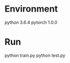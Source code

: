 Environment
===========
python 3.6.4  pytorch 1.0.0

Run
===========
python train.py
python test.py
